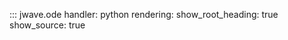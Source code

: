 ::: jwave.ode
    handler: python
    rendering:
        show_root_heading: true
        show_source: true
